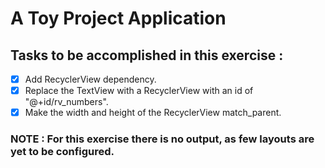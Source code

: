 # A Toy Project Application

## Tasks to be accomplished in this exercise :
- [x] Add RecyclerView dependency.
- [x] Replace the TextView with a RecyclerView with an id of "@+id/rv_numbers".
- [x] Make the width and height of the RecyclerView match_parent.

### NOTE : For this exercise there is no output, as few layouts are yet to be configured.